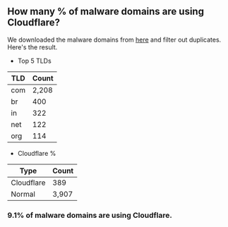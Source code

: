## How many % of malware domains are using Cloudflare?


We downloaded the malware domains from [here](https://urlhaus.abuse.ch) and filter out duplicates.
Here's the result.


[//]: # (start replacement)


- Top 5 TLDs

| TLD | Count |
| --- | --- |
| com | 2,208 |
| br | 400 |
| in | 322 |
| net | 122 |
| org | 114 |


- Cloudflare %

| Type | Count |
| --- | --- |
| Cloudflare | 389 |
| Normal | 3,907 |


### 9.1% of malware domains are using Cloudflare.